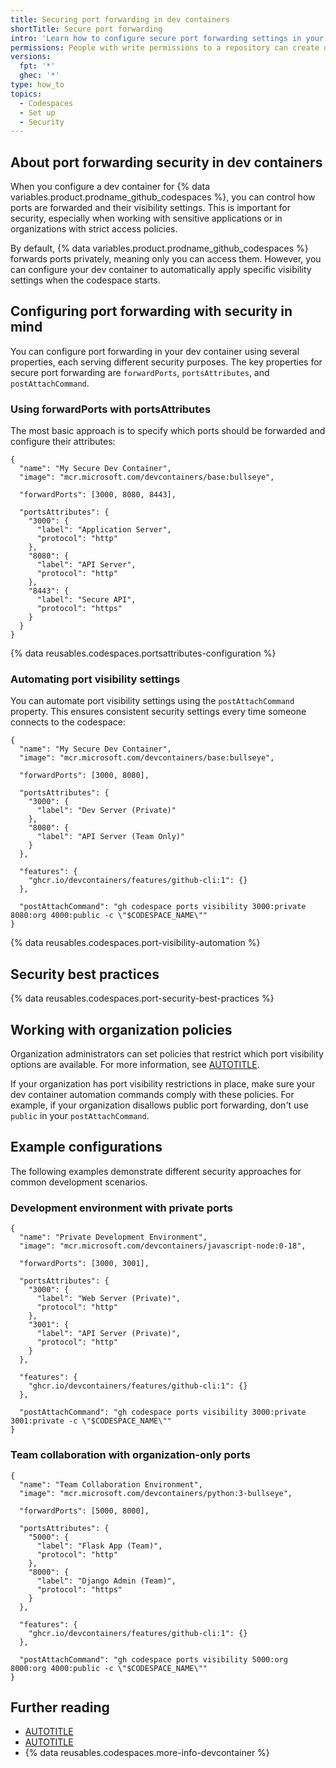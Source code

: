 ```yaml
---
title: Securing port forwarding in dev containers
shortTitle: Secure port forwarding
intro: 'Learn how to configure secure port forwarding settings in your dev container configuration to control port visibility and automate security settings.'
permissions: People with write permissions to a repository can create or edit the codespace configuration.
versions:
  fpt: '*'
  ghec: '*'
type: how_to
topics:
  - Codespaces
  - Set up
  - Security
---
```


## About port forwarding security in dev containers

When you configure a dev container for {% data variables.product.prodname_github_codespaces %}, you can control how ports are forwarded and their visibility settings. This is important for security, especially when working with sensitive applications or in organizations with strict access policies.

By default, {% data variables.product.prodname_github_codespaces %} forwards ports privately, meaning only you can access them. However, you can configure your dev container to automatically apply specific visibility settings when the codespace starts.

## Configuring port forwarding with security in mind

You can configure port forwarding in your dev container using several properties, each serving different security purposes. The key properties for secure port forwarding are `forwardPorts`, `portsAttributes`, and `postAttachCommand`.

### Using forwardPorts with portsAttributes

The most basic approach is to specify which ports should be forwarded and configure their attributes:

```jsonc
{
  "name": "My Secure Dev Container",
  "image": "mcr.microsoft.com/devcontainers/base:bullseye",
  
  "forwardPorts": [3000, 8080, 8443],
  
  "portsAttributes": {
    "3000": {
      "label": "Application Server",
      "protocol": "http"
    },
    "8080": {
      "label": "API Server", 
      "protocol": "http"
    },
    "8443": {
      "label": "Secure API",
      "protocol": "https"
    }
  }
}
```

{% data reusables.codespaces.portsattributes-configuration %}

### Automating port visibility settings

You can automate port visibility settings using the `postAttachCommand` property. This ensures consistent security settings every time someone connects to the codespace:

```jsonc
{
  "name": "My Secure Dev Container",
  "image": "mcr.microsoft.com/devcontainers/base:bullseye",
  
  "forwardPorts": [3000, 8080],
  
  "portsAttributes": {
    "3000": {
      "label": "Dev Server (Private)"
    },
    "8080": {
      "label": "API Server (Team Only)"
    }
  },
  
  "features": {
    "ghcr.io/devcontainers/features/github-cli:1": {}
  },
  
  "postAttachCommand": "gh codespace ports visibility 3000:private 8080:org 4000:public -c \"$CODESPACE_NAME\""
}
```

{% data reusables.codespaces.port-visibility-automation %}

## Security best practices

{% data reusables.codespaces.port-security-best-practices %}

## Working with organization policies

Organization administrators can set policies that restrict which port visibility options are available. For more information, see [AUTOTITLE](/codespaces/managing-codespaces-for-your-organization/restricting-the-visibility-of-forwarded-ports).

If your organization has port visibility restrictions in place, make sure your dev container automation commands comply with these policies. For example, if your organization disallows public port forwarding, don't use `public` in your `postAttachCommand`.

## Example configurations

The following examples demonstrate different security approaches for common development scenarios.

### Development environment with private ports

```jsonc
{
  "name": "Private Development Environment",
  "image": "mcr.microsoft.com/devcontainers/javascript-node:0-18",
  
  "forwardPorts": [3000, 3001],
  
  "portsAttributes": {
    "3000": {
      "label": "Web Server (Private)",
      "protocol": "http"
    },
    "3001": {
      "label": "API Server (Private)",
      "protocol": "http"
    }
  },
  
  "features": {
    "ghcr.io/devcontainers/features/github-cli:1": {}
  },
  
  "postAttachCommand": "gh codespace ports visibility 3000:private 3001:private -c \"$CODESPACE_NAME\""
}
```

### Team collaboration with organization-only ports

```jsonc
{
  "name": "Team Collaboration Environment",
  "image": "mcr.microsoft.com/devcontainers/python:3-bullseye",
  
  "forwardPorts": [5000, 8000],
  
  "portsAttributes": {
    "5000": {
      "label": "Flask App (Team)",
      "protocol": "http"
    },
    "8000": {
      "label": "Django Admin (Team)",
      "protocol": "https"
    }
  },
  
  "features": {
    "ghcr.io/devcontainers/features/github-cli:1": {}
  },
  
  "postAttachCommand": "gh codespace ports visibility 5000:org 8000:org 4000:public -c \"$CODESPACE_NAME\""
}
```

## Further reading

* [AUTOTITLE](/codespaces/developing-in-a-codespace/forwarding-ports-in-your-codespace)
* [AUTOTITLE](/codespaces/managing-codespaces-for-your-organization/restricting-the-visibility-of-forwarded-ports)
* {% data reusables.codespaces.more-info-devcontainer %}
